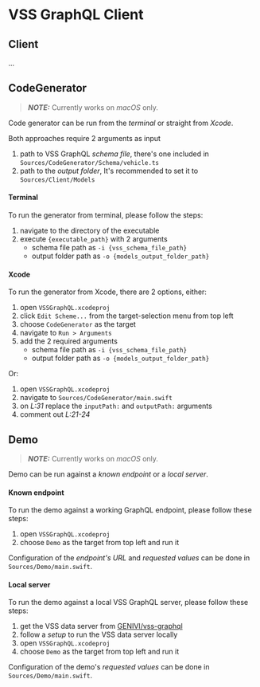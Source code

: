 # VSS GraphQL Client


## Client

...


## CodeGenerator

> **_NOTE:_**  Currently works on _macOS_ only.

Code generator can be run from the _terminal_ or straight from _Xcode_.  

Both approaches require 2 arguments as input  
1. path to VSS GraphQL _schema file_, there's one included in `Sources/CodeGenerator/Schema/vehicle.ts`  
2. path to the _output folder_, It's recommended to set it to `Sources/Client/Models`

#### Terminal

To run the generator from terminal, please follow the steps:

1. navigate to the directory of the executable
2. execute `{executable_path}` with 2 arguments
    - schema file path as `-i {vss_schema_file_path}`  
    - output folder path as `-o {models_output_folder_path}`


#### Xcode

To run the generator from Xcode, there are 2 options, either:

1. open `VSSGraphQL.xcodeproj`
2. click `Edit Scheme...` from the target-selection menu from top left
3. choose `CodeGenerator` as the target
4. navigate to `Run > Arguments`
5. add the 2 required arguments
    - schema file path as `-i {vss_schema_file_path}`
    - output folder path as `-o {models_output_folder_path}`

Or:  

1. open `VSSGraphQL.xcodeproj`
2. navigate to `Sources/CodeGenerator/main.swift`
3. on _L:31_ replace the `inputPath:` and `outputPath:` arguments
4. comment out _L:21-24_


## Demo

> **_NOTE:_**  Currently works on _macOS_ only.

Demo can be run against a _known endpoint_ or a _local server_.


#### Known endpoint

To run the demo against a working GraphQL endpoint, please follow these steps:

1. open `VSSGraphQL.xcodeproj`
2. choose `Demo` as the target from top left and run it

Configuration of the _endpoint's URL_ and _requested values_ can be done in `Sources/Demo/main.swift`.  


#### Local server

To run the demo against a local VSS GraphQL server, please follow these steps:  

1. get the VSS data server from [GENIVI/vss-graphql](https://github.com/GENIVI/vss-graphql)
2. follow a _setup_ to run the VSS data server locally
3. open `VSSGraphQL.xcodeproj` 
4. choose `Demo` as the target from top left and run it

Configuration of the demo's _requested values_ can be done in `Sources/Demo/main.swift`.
